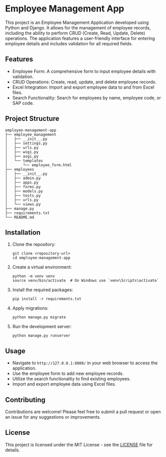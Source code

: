 # Employee Management App

This project is an Employee Management Application developed using Python and Django. It allows for the management of employee records, including the ability to perform CRUD (Create, Read, Update, Delete) operations. The application features a user-friendly interface for entering employee details and includes validation for all required fields.

## Features

- Employee Form: A comprehensive form to input employee details with validation.
- CRUD Operations: Create, read, update, and delete employee records.
- Excel Integration: Import and export employee data to and from Excel files.
- Search Functionality: Search for employees by name, employee code, or SAP code.

## Project Structure

```
employee-management-app
├── employee_management
│   ├── __init__.py
│   ├── settings.py
│   ├── urls.py
│   ├── wsgi.py
│   ├── asgi.py
│   └── templates
│       └── employee_form.html
├── employees
│   ├── __init__.py
│   ├── admin.py
│   ├── apps.py
│   ├── forms.py
│   ├── models.py
│   ├── tests.py
│   ├── urls.py
│   └── views.py
├── manage.py
├── requirements.txt
└── README.md
```

## Installation

1. Clone the repository:
   ```
   git clone <repository-url>
   cd employee-management-app
   ```

2. Create a virtual environment:
   ```
   python -m venv venv
   source venv/bin/activate  # On Windows use `venv\Scripts\activate`
   ```

3. Install the required packages:
   ```
   pip install -r requirements.txt
   ```

4. Apply migrations:
   ```
   python manage.py migrate
   ```

5. Run the development server:
   ```
   python manage.py runserver
   ```

## Usage

- Navigate to `http://127.0.0.1:8000/` in your web browser to access the application.
- Use the employee form to add new employee records.
- Utilize the search functionality to find existing employees.
- Import and export employee data using Excel files.

## Contributing

Contributions are welcome! Please feel free to submit a pull request or open an issue for any suggestions or improvements.

## License

This project is licensed under the MIT License - see the [LICENSE](LICENSE) file for details.